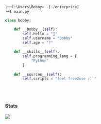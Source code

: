 ```python
┌──C:\Users\Bobby> -[~/enterprise]
└─$ main.py

class bobby:

    def __bobby__(self):
        self.hello = "👋"
        self.username = "Bobby"
        self.age = "?"

    def __skills__(self):
        self.programming_lang = {
            "Python"
        }
    
    def __sources__(self):
        self.scripts = "feel free2use :) "

```
<br><br>

### Stats
[![](https://github-readme-stats.vercel.app/api?username=bugfix4747&theme=dracula&count_private=true&show_icons=true&hide=stars)](https://bugfix4747.github.io)
